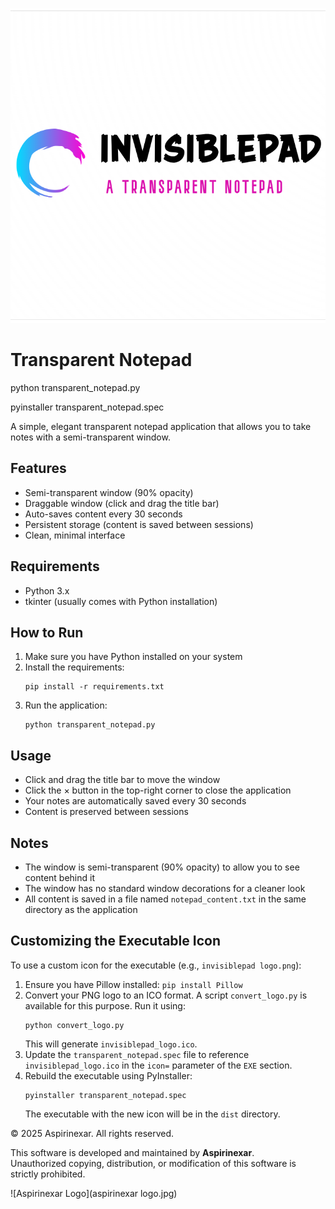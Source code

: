 ![InvisiblePad Logo](assets/logo/invisiblepad%20logo.png)


# Transparent Notepad
python transparent_notepad.py

pyinstaller transparent_notepad.spec

A simple, elegant transparent notepad application that allows you to take notes with a semi-transparent window.

## Features

- Semi-transparent window (90% opacity)
- Draggable window (click and drag the title bar)
- Auto-saves content every 30 seconds
- Persistent storage (content is saved between sessions)
- Clean, minimal interface

## Requirements

- Python 3.x
- tkinter (usually comes with Python installation)

## How to Run

1. Make sure you have Python installed on your system
2. Install the requirements:
   ```
   pip install -r requirements.txt
   ```
3. Run the application:
   ```
   python transparent_notepad.py
   ```

## Usage

- Click and drag the title bar to move the window
- Click the × button in the top-right corner to close the application
- Your notes are automatically saved every 30 seconds
- Content is preserved between sessions

## Notes

- The window is semi-transparent (90% opacity) to allow you to see content behind it
- The window has no standard window decorations for a cleaner look
- All content is saved in a file named `notepad_content.txt` in the same directory as the application 

## Customizing the Executable Icon

To use a custom icon for the executable (e.g., `invisiblepad logo.png`):

1. Ensure you have Pillow installed: `pip install Pillow`
2. Convert your PNG logo to an ICO format. A script `convert_logo.py` is available for this purpose. Run it using:
   ```
   python convert_logo.py
   ```
   This will generate `invisiblepad_logo.ico`.
3. Update the `transparent_notepad.spec` file to reference `invisiblepad_logo.ico` in the `icon=` parameter of the `EXE` section.
4. Rebuild the executable using PyInstaller:
   ```
   pyinstaller transparent_notepad.spec
   ```
   The executable with the new icon will be in the `dist` directory.

© 2025 Aspirinexar. All rights reserved.

This software is developed and maintained by **Aspirinexar**.  
Unauthorized copying, distribution, or modification of this software is strictly prohibited.

![Aspirinexar Logo](aspirinexar logo.jpg)
